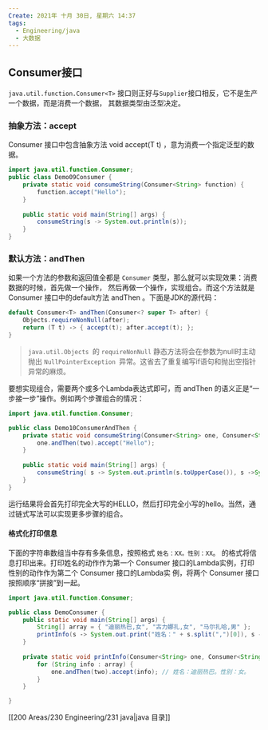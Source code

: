 ```yaml
---
Create: 2021年 十月 30日, 星期六 14:37
tags: 
  - Engineering/java
  - 大数据
---
```




## Consumer接口

`java.util.function.Consumer<T>` 接口则正好与`Supplier`接口相反，它不是生产一个数据，而是消费一个数据， 其数据类型由泛型决定。

### 抽象方法：accept

Consumer 接口中包含抽象方法 void accept(T t) ，意为消费一个指定泛型的数据。

```java
import java.util.function.Consumer;
public class Demo09Consumer {
    private static void consumeString(Consumer<String> function) { 
        function.accept("Hello"); 
    }
    
    public static void main(String[] args) { 
        consumeString(s -> System.out.println(s)); 
    }
}
```

### 默认方法：andThen

如果一个方法的参数和返回值全都是 `Consumer` 类型，那么就可以实现效果：消费数据的时候，首先做一个操作， 然后再做一个操作，实现组合。而这个方法就是 Consumer 接口中的default方法 andThen 。下面是JDK的源代码：

```java
default Consumer<T> andThen(Consumer<? super T> after) { 
    Objects.requireNonNull(after); 
    return (T t) ‐> { accept(t); after.accept(t); }; 
}
```

> `java.util.Objects `的 `requireNonNull` 静态方法将会在参数为null时主动抛出 `NullPointerException `异常。这省去了重复编写if语句和抛出空指针异常的麻烦。

要想实现组合，需要两个或多个Lambda表达式即可，而 andThen 的语义正是“一步接一步”操作。例如两个步骤组合的情况：

```java
import java.util.function.Consumer;

public class Demo10ConsumerAndThen {
    private static void consumeString(Consumer<String> one, Consumer<String> two) {
        one.andThen(two).accept("Hello"); 
    }
    
    public static void main(String[] args) { 
        consumeString( s ‐> System.out.println(s.toUpperCase()), s ‐>System.out.println(s.toLowerCase())); 
    }
}
```

运行结果将会首先打印完全大写的HELLO，然后打印完全小写的hello。当然，通过链式写法可以实现更多步骤的组合。

#### 格式化打印信息

下面的字符串数组当中存有多条信息，按照格式 `姓名：XX。性别：XX`。 的格式将信息打印出来。打印姓名的动作作为第一个 Consumer 接口的Lambda实例，打印性别的动作作为第二个 Consumer 接口的Lambda实 例，将两个 Consumer 接口按照顺序“拼接”到一起。

```java
import java.util.function.Consumer;

public class DemoConsumer {
    public static void main(String[] args) { 
        String[] array = { "迪丽热巴,女", "古力娜扎,女", "马尔扎哈,男" }; 
        printInfo(s ‐> System.out.print("姓名：" + s.split(",")[0]), s ‐> System.out.println("。性别：" + s.split(",")[1] + "。"), array); 
    }
    
    private static void printInfo(Consumer<String> one, Consumer<String> two, String[] array) { 
        for (String info : array) { 
            one.andThen(two).accept(info); // 姓名：迪丽热巴。性别：女。 
        } 
    }

}
```



[[200 Areas/230 Engineering/231 java|java 目录]]

